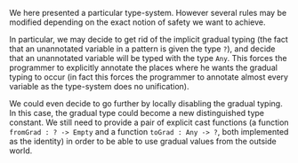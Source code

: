 We here presented a particular type-system. However several rules may be modified
depending on the exact notion of safety we want to achieve.

In particular, we may decide to get rid of the implicit gradual typing (the
fact that an unannotated variable in a pattern is given the type `?`), and
decide that an unannotated variable will be typed with the type `Any`.
This forces the programmer to explicitly annotate the places where he wants the
gradual typing to occur (in fact this forces the programmer to annotate almost
every variable as the type-system does no unification).

We could even decide to go further by locally disabling the gradual typing. In
this case, the gradual type could become a new distinguished type constant. We
still need to provide a pair of explicit cast functions (a function `fromGrad :
? -> Empty` and a function `toGrad : Any -> ?`, both implemented as the
identity) in order to be able to use gradual values from the outside world.
